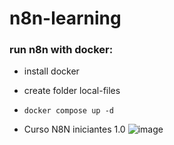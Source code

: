 # n8n-learning

### run n8n with docker:
- install docker
- create folder local-files
- `docker compose up -d`

- Curso N8N iniciantes 1.0
![image](https://github.com/user-attachments/assets/3192a589-84ff-4260-b315-a9e600eff4e3)

